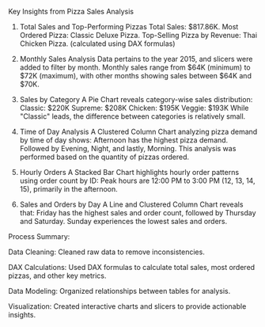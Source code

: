 Key Insights from Pizza Sales Analysis

1. Total Sales and Top-Performing Pizzas
Total Sales: $817.86K.
Most Ordered Pizza: Classic Deluxe Pizza.
Top-Selling Pizza by Revenue: Thai Chicken Pizza.
(calculated using DAX formulas)

2. Monthly Sales Analysis
Data pertains to the year 2015, and slicers were added to filter by month.
Monthly sales range from $64K (minimum) to $72K (maximum), with other months showing sales between $64K and $70K.

3. Sales by Category
A Pie Chart reveals category-wise sales distribution:
Classic: $220K
Supreme: $208K
Chicken: $195K
Veggie: $193K
While "Classic" leads, the difference between categories is relatively small.

4. Time of Day Analysis
A Clustered Column Chart analyzing pizza demand by time of day shows:
Afternoon has the highest pizza demand.
Followed by Evening, Night, and lastly, Morning.
This analysis was performed based on the quantity of pizzas ordered.

5. Hourly Orders
A Stacked Bar Chart highlights hourly order patterns using order count by ID:
Peak hours are 12:00 PM to 3:00 PM (12, 13, 14, 15), primarily in the afternoon.

6. Sales and Orders by Day
A Line and Clustered Column Chart reveals that:
Friday has the highest sales and order count, followed by Thursday and Saturday.
Sunday experiences the lowest sales and orders.


Process Summary:

Data Cleaning: Cleaned raw data to remove inconsistencies.

DAX Calculations: Used DAX formulas to calculate total sales, most ordered pizzas, and other key metrics.

Data Modeling: Organized relationships between tables for analysis.

Visualization: Created interactive charts and slicers to provide actionable insights.
